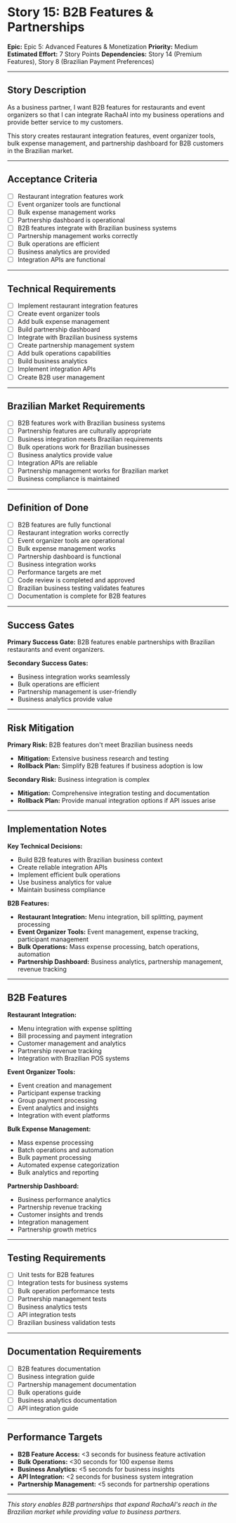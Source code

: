 # Story 15: B2B Features & Partnerships

**Epic:** Epic 5: Advanced Features & Monetization
**Priority:** Medium
**Estimated Effort:** 7 Story Points
**Dependencies:** Story 14 (Premium Features), Story 8 (Brazilian Payment Preferences)

---

## Story Description

As a business partner, I want B2B features for restaurants and event organizers so that I can integrate RachaAI into my business operations and provide better service to my customers.

This story creates restaurant integration features, event organizer tools, bulk expense management, and partnership dashboard for B2B customers in the Brazilian market.

---

## Acceptance Criteria

- [ ] Restaurant integration features work
- [ ] Event organizer tools are functional
- [ ] Bulk expense management works
- [ ] Partnership dashboard is operational
- [ ] B2B features integrate with Brazilian business systems
- [ ] Partnership management works correctly
- [ ] Bulk operations are efficient
- [ ] Business analytics are provided
- [ ] Integration APIs are functional

---

## Technical Requirements

- [ ] Implement restaurant integration features
- [ ] Create event organizer tools
- [ ] Add bulk expense management
- [ ] Build partnership dashboard
- [ ] Integrate with Brazilian business systems
- [ ] Create partnership management system
- [ ] Add bulk operations capabilities
- [ ] Build business analytics
- [ ] Implement integration APIs
- [ ] Create B2B user management

---

## Brazilian Market Requirements

- [ ] B2B features work with Brazilian business systems
- [ ] Partnership features are culturally appropriate
- [ ] Business integration meets Brazilian requirements
- [ ] Bulk operations work for Brazilian businesses
- [ ] Business analytics provide value
- [ ] Integration APIs are reliable
- [ ] Partnership management works for Brazilian market
- [ ] Business compliance is maintained

---

## Definition of Done

- [ ] B2B features are fully functional
- [ ] Restaurant integration works correctly
- [ ] Event organizer tools are operational
- [ ] Bulk expense management works
- [ ] Partnership dashboard is functional
- [ ] Business integration works
- [ ] Performance targets are met
- [ ] Code review is completed and approved
- [ ] Brazilian business testing validates features
- [ ] Documentation is complete for B2B features

---

## Success Gates

**Primary Success Gate:** B2B features enable partnerships with Brazilian restaurants and event organizers.

**Secondary Success Gates:**
- Business integration works seamlessly
- Bulk operations are efficient
- Partnership management is user-friendly
- Business analytics provide value

---

## Risk Mitigation

**Primary Risk:** B2B features don't meet Brazilian business needs
- **Mitigation:** Extensive business research and testing
- **Rollback Plan:** Simplify B2B features if business adoption is low

**Secondary Risk:** Business integration is complex
- **Mitigation:** Comprehensive integration testing and documentation
- **Rollback Plan:** Provide manual integration options if API issues arise

---

## Implementation Notes

**Key Technical Decisions:**
- Build B2B features with Brazilian business context
- Create reliable integration APIs
- Implement efficient bulk operations
- Use business analytics for value
- Maintain business compliance

**B2B Features:**
- **Restaurant Integration:** Menu integration, bill splitting, payment processing
- **Event Organizer Tools:** Event management, expense tracking, participant management
- **Bulk Operations:** Mass expense processing, batch operations, automation
- **Partnership Dashboard:** Business analytics, partnership management, revenue tracking

---

## B2B Features

**Restaurant Integration:**
- Menu integration with expense splitting
- Bill processing and payment integration
- Customer management and analytics
- Partnership revenue tracking
- Integration with Brazilian POS systems

**Event Organizer Tools:**
- Event creation and management
- Participant expense tracking
- Group payment processing
- Event analytics and insights
- Integration with event platforms

**Bulk Expense Management:**
- Mass expense processing
- Batch operations and automation
- Bulk payment processing
- Automated expense categorization
- Bulk analytics and reporting

**Partnership Dashboard:**
- Business performance analytics
- Partnership revenue tracking
- Customer insights and trends
- Integration management
- Partnership growth metrics

---

## Testing Requirements

- [ ] Unit tests for B2B features
- [ ] Integration tests for business systems
- [ ] Bulk operation performance tests
- [ ] Partnership management tests
- [ ] Business analytics tests
- [ ] API integration tests
- [ ] Brazilian business validation tests

---

## Documentation Requirements

- [ ] B2B features documentation
- [ ] Business integration guide
- [ ] Partnership management documentation
- [ ] Bulk operations guide
- [ ] Business analytics documentation
- [ ] API integration guide

---

## Performance Targets

- **B2B Feature Access:** <3 seconds for business feature activation
- **Bulk Operations:** <30 seconds for 100 expense items
- **Business Analytics:** <5 seconds for business insights
- **API Integration:** <2 seconds for business system integration
- **Partnership Management:** <5 seconds for partnership operations

---

*This story enables B2B partnerships that expand RachaAI's reach in the Brazilian market while providing value to business partners.* 